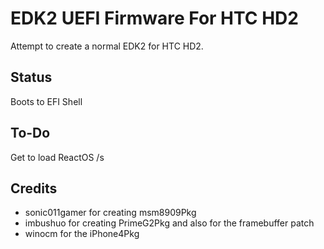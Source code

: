 # EDK2 UEFI Firmware For HTC HD2
Attempt to create a normal EDK2 for HTC HD2.

## Status 
Boots to EFI Shell

## To-Do
Get to load ReactOS /s

## Credits
 - sonic011gamer for creating msm8909Pkg
 - imbushuo for creating PrimeG2Pkg and also for the framebuffer patch
 - winocm for the iPhone4Pkg


